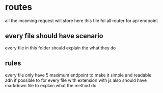 # routes

all the incoming request will store here
this file fol all router for api endpoint

## every file should have scenario

every file in this folder should explain the what they do

## rules

every file only have 5 maximum endpoint to make it simple and readable
adn if possible to for every file with extension with js also should have markdown file
to explain what the method do
